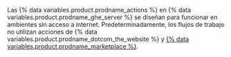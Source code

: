 Las {% data variables.product.prodname_actions %} en {% data variables.product.prodname_ghe_server %} se diseñan para funcionar en ambientes sin acceso a internet. Predeterminadamente, los flujos de trabajo no utilizan acciones de {% data variables.product.prodname_dotcom_the_website %} y [{% data variables.product.prodname_marketplace %}](https://github.com/marketplace?type=actions).
